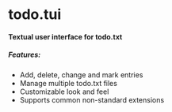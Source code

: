 # todo.tui
#### Textual user interface for todo.txt

##### Features:
- Add, delete, change and mark entries
- Manage multiple todo.txt files
- Customizable look and feel
- Supports common non-standard extensions
